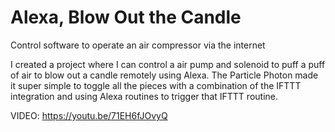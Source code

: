 # Alexa, Blow Out the Candle
Control software to operate an air compressor via the internet

I created a project where I can control a air pump and solenoid to puff a puff of air to blow out a candle remotely using Alexa. The Particle Photon made it super simple to toggle all the pieces with a combination of the IFTTT integration and using Alexa routines to trigger that IFTTT routine. 

VIDEO: https://youtu.be/71EH6fJOvyQ
